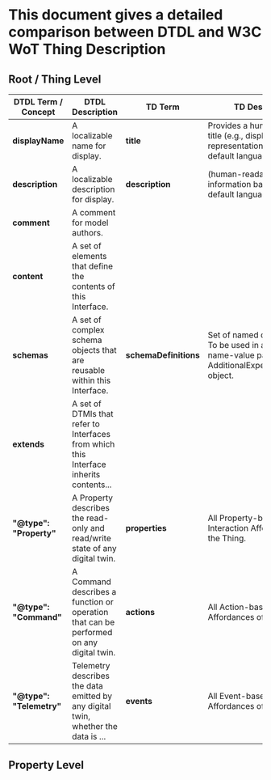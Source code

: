 # This document gives a detailed comparison between DTDL and W3C WoT Thing Description 

## Root / Thing Level


| DTDL Term / Concept     | DTDL Description                                                                       | TD Term                   | TD Description                                                                                                 |
|-------------------------|----------------------------------------------------------------------------------------|---------------------------|----------------------------------------------------------------------------------------------------------------|
| **displayName**         | A localizable name for display.                                                        | **title**                 | Provides a human-readable title (e.g., display a text for UI representation) based on a default language.      | 
| **description**         | A localizable description for display.                                                 | **description**           | (human-readable) information based on a default language.                                                      |
| **comment**             | A comment for model authors.                                                           |                           |                                                                                                                |
| **content**             | A set of elements that define the contents of this Interface.                          |                           |                                                                                                                |
| **schemas**             | A set of complex schema objects that are reusable within this Interface.               | **schemaDefinitions**     | Set of named data schemas. To be used in a schema name-value pair inside an AdditionalExpectedResponse object. |
| **extends**             | A set of DTMIs that refer to Interfaces from which this Interface inherits contents... |                           |                                                                                                                |
| **"@type": "Property"** | A Property describes the read-only and read/write state of any digital twin.           | **properties**            | All Property-based Interaction Affordances of the Thing.                                                       |
| **"@type": "Command"**  | A Command describes a function or operation that can be performed on any digital twin. | **actions**               | All Action-based Interaction Affordances of the Thing.                                                         |
| **"@type": "Telemetry"**| Telemetry describes the data emitted by any digital twin, whether the data is ...      | **events**                | All Event-based Interaction Affordances of the Thing.                                                      |


## Property Level
